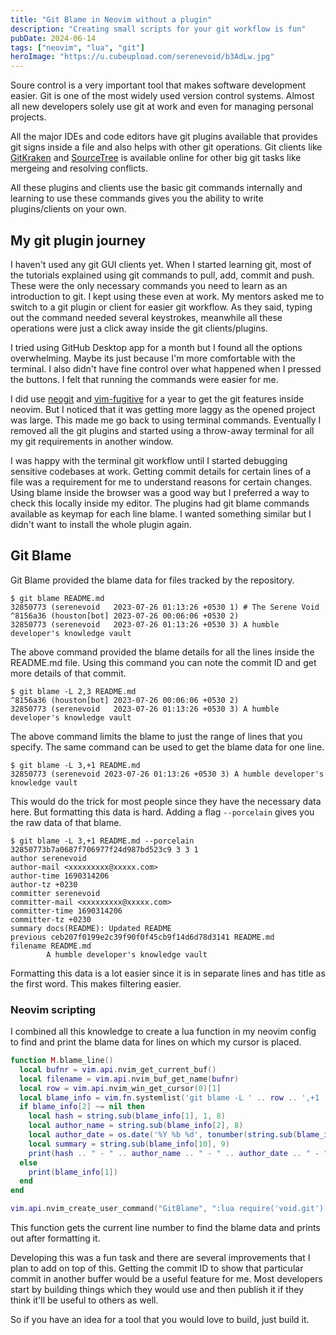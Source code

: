 ```yaml
---
title: "Git Blame in Neovim without a plugin"
description: "Creating small scripts for your git workflow is fun"
pubDate: 2024-06-14
tags: ["neovim", "lua", "git"]
heroImage: "https://u.cubeupload.com/serenevoid/b3AdLw.jpg"
---
```


Soure control is a very important tool that makes software development easier.
Git is one of the most widely used version control systems. Almost all new
developers solely use git at work and even for managing personal projects.

All the major IDEs and code editors have git plugins available that provides git
signs inside a file and also helps with other git operations. Git clients like
[GitKraken](https://www.gitkraken.com/) and [SourceTree](https://www.sourcetreeapp.com/)
is available online for other big git tasks like mergeing and resolving conflicts.

All these plugins and clients use the basic git commands internally and learning
to use these commands gives you the ability to write plugins/clients on your own.

## My git plugin journey
I haven't used any git GUI clients yet. When I started learning git, most of the
tutorials explained using git commands to pull, add, commit and push. These were
the only necessary commands you need to learn as an introduction to git. I kept
using these even at work. My mentors asked me to switch to a git plugin or client
for easier git workflow. As they said, typing out the command needed several keystrokes,
meanwhile all these operations were just a click away inside the git clients/plugins.

I tried using GitHub Desktop app for a month but I found all the options overwhelming.
Maybe its just because I'm more comfortable with the terminal. I also didn't have
fine control over what happened when I pressed the buttons. I felt that running the commands
were easier for me.

I did use [neogit](https://github.com/NeogitOrg/neogit) and [vim-fugitive](https://github.com/tpope/vim-fugitive)
for a year to get the git features inside neovim.
But I noticed that it was getting more laggy as the opened project was large. This
made me go back to using terminal commands. Eventually I removed all the git plugins and 
started using a throw-away terminal for all my git requirements in another window.

I was happy with the terminal git workflow until I started debugging sensitive codebases
at work. Getting commit details for certain lines of a file was a requirement for me
to understand reasons for certain changes. Using blame inside the browser was a good way
but I preferred a way to check this locally inside my editor. The plugins had git blame
commands available as keymap for each line blame. I wanted something similar but I didn't
want to install the whole plugin again. 

## Git Blame
Git Blame provided the blame data for files tracked by the repository.
```
$ git blame README.md
32850773 (serenevoid   2023-07-26 01:13:26 +0530 1) # The Serene Void
^8156a36 (houston[bot] 2023-07-26 00:06:06 +0530 2) 
32850773 (serenevoid   2023-07-26 01:13:26 +0530 3) A humble developer's knowledge vault
```
The above command provided the blame details for all the lines inside the README.md file.
Using this command you can note the commit ID and get more details of that commit.

```
$ git blame -L 2,3 README.md
^8156a36 (houston[bot] 2023-07-26 00:06:06 +0530 2) 
32850773 (serenevoid   2023-07-26 01:13:26 +0530 3) A humble developer's knowledge vault
```
The above command limits the blame to just the range of lines that you specify. The same
command can be used to get the blame data for one line.

```
$ git blame -L 3,+1 README.md
32850773 (serenevoid 2023-07-26 01:13:26 +0530 3) A humble developer's knowledge vault
```
This would do the trick for most people since they have the necessary data here. But
formatting this data is hard. Adding a flag `--porcelain` gives you the raw data of that blame.
```
$ git blame -L 3,+1 README.md --porcelain
32850773b7a0687f706977f24d987bd523c9 3 3 1
author serenevoid
author-mail <xxxxxxxxx@xxxxx.com>
author-time 1690314206
author-tz +0230
committer serenevoid
committer-mail <xxxxxxxxx@xxxxx.com>
committer-time 1690314206
committer-tz +0230
summary docs(README): Updated README
previous ceb207f0199e2c39f90f0f45cb9f14d6d78d3141 README.md
filename README.md
        A humble developer's knowledge vault
```
Formatting this data is a lot easier since it is in separate lines and has title
as the first word. This makes filtering easier.

### Neovim scripting

I combined all this knowledge to create a lua function in my neovim config to find
and print the blame data for lines on which my cursor is placed.
```lua
function M.blame_line()
  local bufnr = vim.api.nvim_get_current_buf()
  local filename = vim.api.nvim_buf_get_name(bufnr)
  local row = vim.api.nvim_win_get_cursor(0)[1]
  local blame_info = vim.fn.systemlist('git blame -L ' .. row .. ',+1 ' .. filename .. ' --porcelain')
  if blame_info[2] ~= nil then
    local hash = string.sub(blame_info[1], 1, 8)
    local author_name = string.sub(blame_info[2], 8)
    local author_date = os.date('%Y %b %d', tonumber(string.sub(blame_info[4], 12)))
    local summary = string.sub(blame_info[10], 9)
    print(hash .. " - " .. author_name .. " - " .. author_date .. " - " ..  summary)
  else
    print(blame_info[1])
  end
end

vim.api.nvim_create_user_command("GitBlame", ":lua require('void.git').blame_line()", {})
```
This function gets the current line number to find the blame data and prints out after
formatting it.

Developing this was a fun task and there are several improvements that I plan to add
on top of this. Getting the commit ID to show that particular commit in another buffer
would be a useful feature for me. Most developers start by building things which they
would use and then publish it if they think it'll be useful to others as well. 

So if you have an idea for a tool that you would love to build, just build it.

